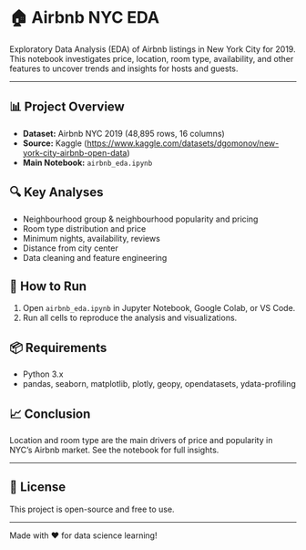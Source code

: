 # 🏠 Airbnb NYC EDA

Exploratory Data Analysis (EDA) of Airbnb listings in New York City for 2019. This notebook investigates price, location, room type, availability, and other features to uncover trends and insights for hosts and guests.

---

## 📊 Project Overview

- **Dataset:** Airbnb NYC 2019 (48,895 rows, 16 columns)
- **Source:** Kaggle (https://www.kaggle.com/datasets/dgomonov/new-york-city-airbnb-open-data)
- **Main Notebook:** `airbnb_eda.ipynb`

## 🔍 Key Analyses

- Neighbourhood group & neighbourhood popularity and pricing
- Room type distribution and price
- Minimum nights, availability, reviews
- Distance from city center
- Data cleaning and feature engineering

## 📝 How to Run

1. Open `airbnb_eda.ipynb` in Jupyter Notebook, Google Colab, or VS Code.
2. Run all cells to reproduce the analysis and visualizations.

## 📦 Requirements

- Python 3.x
- pandas, seaborn, matplotlib, plotly, geopy, opendatasets, ydata-profiling

## 📈 Conclusion

Location and room type are the main drivers of price and popularity in NYC’s Airbnb market. See the notebook for full insights.

---

## 📄 License

This project is open-source and free to use.

---

Made with ❤️ for data science learning!
